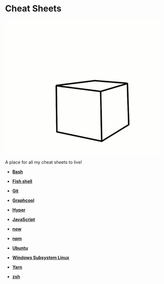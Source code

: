 # Cheat Sheets

![](/src/images/flying-cube.gif)

A place for all my cheat sheets to live!

- **[Bash](/sheets/bash.md#bash)**

- **[Fish shell](/sheets/fish.md#fish-shell)**

- **[Git](/sheets/git.md#useful-git-commands)**

- **[Graphcool](/sheets/graphcool.md#yuseful-graphcool-commands)**

- **[Hyper](/sheets/hyper.md#useful-hyper-info)**

- **[JavaScript](j/sheets/avascript.md#javascript)**

- **[now](n/sheets/ow.md#now)**

- **[npm](/sheets/npm.md#npm-plz)**

- **[Ubuntu](/sheets/ubuntu.md#ubuntu)**

- **[Windows Subsystem Linux](/sheets/wsl.md#windows-subsystem-linux)**

- **[Yarn](/sheets/yarn.md#useful-yarn-commands)**

- **[zsh](/sheets/zsh.md#zsh)**
